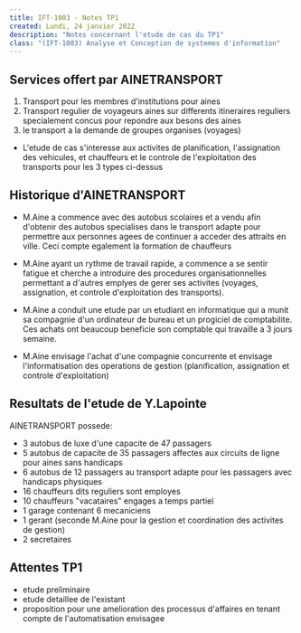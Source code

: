 ```yaml
---
title: IFT-1003 - Notes TP1
created: Lundi, 24 janvier 2022
description: "Notes concernant l'etude de cas du TP1"
class: "(IFT-1003) Analyse et Conception de systemes d'information"
---
```


## Services offert par AINETRANSPORT

1. Transport pour les membres d'institutions pour aines
2. Transport regulier de voyageurs aines sur differents itineraires reguliers
   specialement concus pour repondre aux besons des aines
3. le transport a la demande de groupes organises (voyages)

-   L'etude de cas s'interesse aux activites de planification, l'assignation des vehicules,
    et chauffeurs et le controle de l'exploitation des transports pour les 3 types ci-dessus

## Historique d'AINETRANSPORT

-   M.Aine a commence avec des autobus scolaires et a vendu afin d'obtenir des autobus
    specialises dans le transport adapte pour permettre aux personnes agees de continuer
    a acceder des attraits en ville. Ceci compte egalement la formation de chauffeurs

-   M.Aine ayant un rythme de travail rapide, a commence a se sentir fatigue et cherche
    a introduire des procedures organisationnelles permettant a d'autres
    emplyes de gerer ses activites (voyages, assignation,
    et controle d'exploitation des transports).

-   M.Aine a conduit une etude par un etudiant en informatique qui a munit sa compagnie
    d'un ordinateur de bureau et un progiciel de comptabilite. Ces achats ont beaucoup
    beneficie son comptable qui travaille a 3 jours semaine.

-   M.Aine envisage l'achat d'une compagnie concurrente et envisage l'informatisation des operations
    de gestion (planification, assignation et controle d'exploitation)

## Resultats de l'etude de Y.Lapointe

AINETRANSPORT possede:

-   3 autobus de luxe d'une capacite de 47 passagers
-   5 autobus de capacite de 35 passagers affectes aux circuits de ligne pour aines sans handicaps
-   6 autobus de 12 passagers au transport adapte pour les passagers avec handicaps physiques
-   16 chauffeurs dits reguliers sont employes
-   10 chauffeurs "vacataires" engages a temps partiel
-   1 garage contenant 6 mecaniciens
-   1 gerant (seconde M.Aine pour la gestion et coordination des activites de gestion)
-   2 secretaires

## Attentes TP1

-   etude preliminaire
-   etude detaillee de l'existant
-   proposition pour une amelioration des processus d'affaires en tenant
    compte de l'automatisation envisagee
